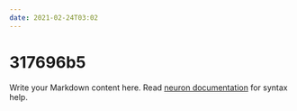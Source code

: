 ```yaml
---
date: 2021-02-24T03:02
---
```


# 317696b5

Write your Markdown content here. Read [neuron documentation](https://neuron.zettel.page/2011404.html) for syntax help.

